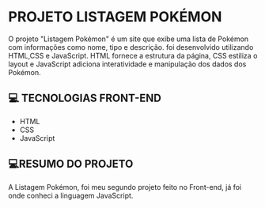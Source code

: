 
# PROJETO LISTAGEM POKÉMON

O projeto "Listagem Pokémon" é um site que exibe uma lista de Pokémon com informações como nome, tipo e descrição. foi desenvolvido utilizando HTML,CSS e JavaScript. HTML fornece a estrutura da página, CSS estiliza o layout e JavaScript adiciona interatividade e manipulação dos dados dos Pokémon.

## 💻 TECNOLOGIAS FRONT-END
- HTML
- CSS
- JavaScript

## 💻RESUMO DO PROJETO

A Listagem Pokémon, foi meu segundo projeto feito no Front-end, já foi onde conheci a linguagem JavaScript.




